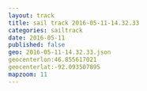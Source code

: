---layout: tracktitle: sail track 2016-05-11-14.32.33
categories: sailtrack
date: 2016-05-11
published: false
geo: 2016-05-11-14.32.33.json
geocenterlon:46.855617021
geocenterlat:-92.093507895
mapzoom: 11
---